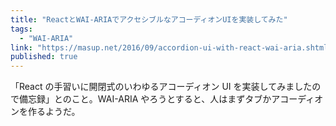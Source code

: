 ```yaml
---
title: "ReactとWAI-ARIAでアクセシブルなアコーディオンUIを実装してみた"
tags:
  - "WAI-ARIA"
link: "https://masup.net/2016/09/accordion-ui-with-react-wai-aria.shtml"
published: true
---
```


「React の手習いに開閉式のいわゆるアコーディオン UI を実装してみましたので備忘録」とのこと。WAI-ARIA やろうとすると、人はまずタブかアコーディオンを作るようだ。
